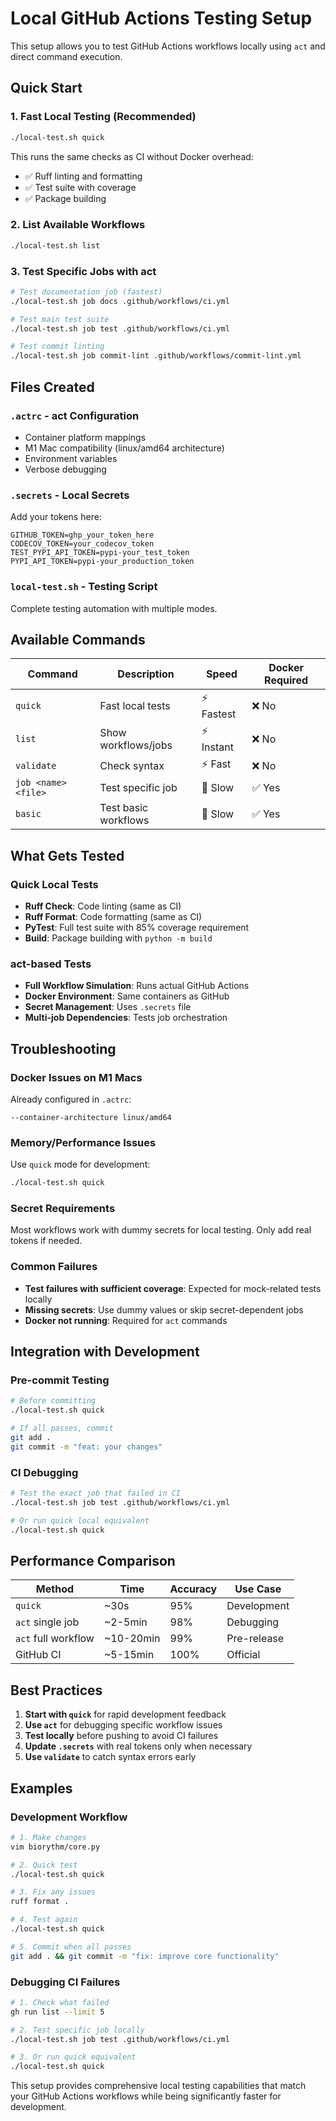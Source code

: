 # Local GitHub Actions Testing Setup

This setup allows you to test GitHub Actions workflows locally using `act` and direct command execution.

## Quick Start

### 1. Fast Local Testing (Recommended)
```bash
./local-test.sh quick
```
This runs the same checks as CI without Docker overhead:
- ✅ Ruff linting and formatting
- ✅ Test suite with coverage
- ✅ Package building

### 2. List Available Workflows
```bash
./local-test.sh list
```

### 3. Test Specific Jobs with act
```bash
# Test documentation job (fastest)
./local-test.sh job docs .github/workflows/ci.yml

# Test main test suite
./local-test.sh job test .github/workflows/ci.yml

# Test commit linting
./local-test.sh job commit-lint .github/workflows/commit-lint.yml
```

## Files Created

### `.actrc` - act Configuration
- Container platform mappings
- M1 Mac compatibility (linux/amd64 architecture)
- Environment variables
- Verbose debugging

### `.secrets` - Local Secrets
Add your tokens here:
```
GITHUB_TOKEN=ghp_your_token_here
CODECOV_TOKEN=your_codecov_token
TEST_PYPI_API_TOKEN=pypi-your_test_token
PYPI_API_TOKEN=pypi-your_production_token
```

### `local-test.sh` - Testing Script
Complete testing automation with multiple modes.

## Available Commands

| Command | Description | Speed | Docker Required |
|---------|-------------|-------|----------------|
| `quick` | Fast local tests | ⚡ Fastest | ❌ No |
| `list` | Show workflows/jobs | ⚡ Instant | ❌ No |
| `validate` | Check syntax | ⚡ Fast | ❌ No |
| `job <name> <file>` | Test specific job | 🐢 Slow | ✅ Yes |
| `basic` | Test basic workflows | 🐢 Slow | ✅ Yes |

## What Gets Tested

### Quick Local Tests
- **Ruff Check**: Code linting (same as CI)
- **Ruff Format**: Code formatting (same as CI) 
- **PyTest**: Full test suite with 85% coverage requirement
- **Build**: Package building with `python -m build`

### act-based Tests
- **Full Workflow Simulation**: Runs actual GitHub Actions
- **Docker Environment**: Same containers as GitHub
- **Secret Management**: Uses `.secrets` file
- **Multi-job Dependencies**: Tests job orchestration

## Troubleshooting

### Docker Issues on M1 Macs
Already configured in `.actrc`:
```
--container-architecture linux/amd64
```

### Memory/Performance Issues
Use `quick` mode for development:
```bash
./local-test.sh quick
```

### Secret Requirements
Most workflows work with dummy secrets for local testing. Only add real tokens if needed.

### Common Failures
- **Test failures with sufficient coverage**: Expected for mock-related tests locally
- **Missing secrets**: Use dummy values or skip secret-dependent jobs
- **Docker not running**: Required for `act` commands

## Integration with Development

### Pre-commit Testing
```bash
# Before committing
./local-test.sh quick

# If all passes, commit
git add .
git commit -m "feat: your changes"
```

### CI Debugging
```bash
# Test the exact job that failed in CI
./local-test.sh job test .github/workflows/ci.yml

# Or run quick local equivalent
./local-test.sh quick
```

## Performance Comparison

| Method | Time | Accuracy | Use Case |
|--------|------|----------|----------|
| `quick` | ~30s | 95% | Development |
| `act` single job | ~2-5min | 98% | Debugging |
| `act` full workflow | ~10-20min | 99% | Pre-release |
| GitHub CI | ~5-15min | 100% | Official |

## Best Practices

1. **Start with `quick`** for rapid development feedback
2. **Use `act`** for debugging specific workflow issues
3. **Test locally** before pushing to avoid CI failures
4. **Update `.secrets`** with real tokens only when necessary
5. **Use `validate`** to catch syntax errors early

## Examples

### Development Workflow
```bash
# 1. Make changes
vim biorythm/core.py

# 2. Quick test
./local-test.sh quick

# 3. Fix any issues
ruff format .

# 4. Test again
./local-test.sh quick

# 5. Commit when all passes
git add . && git commit -m "fix: improve core functionality"
```

### Debugging CI Failures
```bash
# 1. Check what failed
gh run list --limit 5

# 2. Test specific job locally
./local-test.sh job test .github/workflows/ci.yml

# 3. Or run quick equivalent
./local-test.sh quick
```

This setup provides comprehensive local testing capabilities that match your GitHub Actions workflows while being significantly faster for development.
